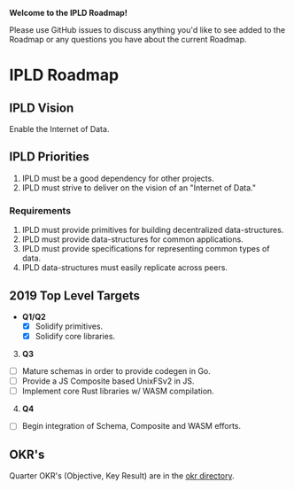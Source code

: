 **Welcome to the IPLD Roadmap!**

Please use GitHub issues to discuss anything you'd like to see added to the Roadmap or any 
questions you have about the current Roadmap.

# IPLD Roadmap

## IPLD Vision

Enable the Internet of Data.

## IPLD Priorities

1. IPLD must be a good dependency for other projects.
2. IPLD must strive to deliver on the vision of an "Internet of Data."

### Requirements

1. IPLD must provide primitives for building decentralized data-structures.
2. IPLD must provide data-structures for common applications.
3. IPLD must provide specifications for representing common types of data.
4. IPLD data-structures must easily replicate across peers.

## 2019 Top Level Targets

* **Q1/Q2**
  - [x] Solidify primitives.
  - [x] Solidify core libraries.
3. **Q3** 
  - [ ] Mature schemas in order to provide codegen in Go.
  - [ ] Provide a JS Composite based UnixFSv2 in JS.
  - [ ] Implement core Rust libraries w/ WASM compilation.
4. **Q4**
  - [ ] Begin integration of Schema, Composite and WASM efforts.

## OKR's

Quarter OKR's (Objective, Key Result) are in the [okr directory](./okrs).
